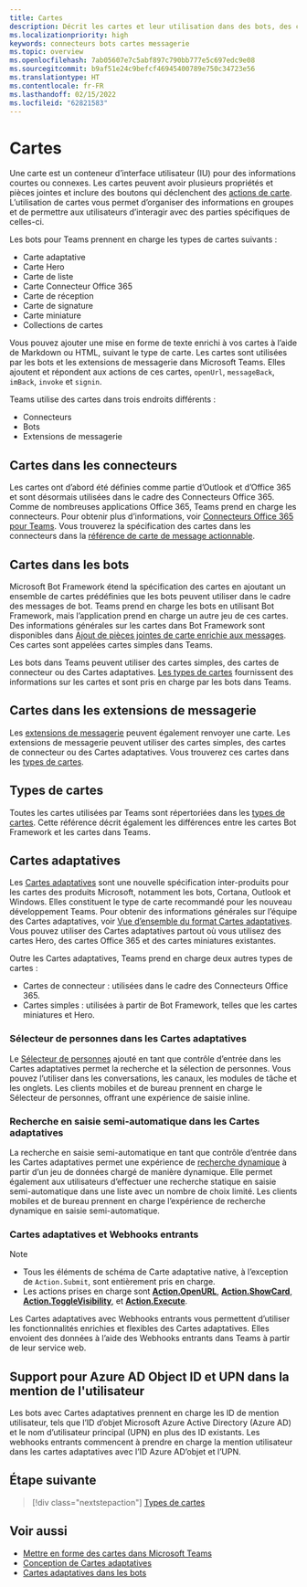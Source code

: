 ```yaml
---
title: Cartes
description: Décrit les cartes et leur utilisation dans des bots, des connecteurs et des extensions de messagerie
ms.localizationpriority: high
keywords: connecteurs bots cartes messagerie
ms.topic: overview
ms.openlocfilehash: 7ab05607e7c5abf897c790bb777e5c697edc9e08
ms.sourcegitcommit: b9af51e24c9befcf46945400789e750c34723e56
ms.translationtype: HT
ms.contentlocale: fr-FR
ms.lasthandoff: 02/15/2022
ms.locfileid: "62821583"
---
```

# <a name="cards"></a>Cartes

Une carte est un conteneur d’interface utilisateur (IU) pour des informations courtes ou connexes. Les cartes peuvent avoir plusieurs propriétés et pièces jointes et inclure des boutons qui déclenchent des [actions de carte](~/task-modules-and-cards/cards/cards-actions.md). L’utilisation de cartes vous permet d’organiser des informations en groupes et de permettre aux utilisateurs d’interagir avec des parties spécifiques de celles-ci.

Les bots pour Teams prennent en charge les types de cartes suivants :
 
- Carte adaptative
- Carte Hero
- Carte de liste
- Carte Connecteur Office 365
- Carte de réception
- Carte de signature
- Carte miniature
- Collections de cartes

Vous pouvez ajouter une mise en forme de texte enrichi à vos cartes à l’aide de Markdown ou HTML, suivant le type de carte. Les cartes sont utilisées par les bots et les extensions de messagerie dans Microsoft Teams. Elles ajoutent et répondent aux actions de ces cartes, `openUrl`, `messageBack`, `imBack`, `invoke` et `signin`.

Teams utilise des cartes dans trois endroits différents :

* Connecteurs
* Bots
* Extensions de messagerie

## <a name="cards-in-connectors"></a>Cartes dans les connecteurs

Les cartes ont d’abord été définies comme partie d’Outlook et d’Office 365 et sont désormais utilisées dans le cadre des Connecteurs Office 365. Comme de nombreuses applications Office 365, Teams prend en charge les connecteurs. Pour obtenir plus d’informations, voir [Connecteurs Office 365 pour Teams](~/webhooks-and-connectors/what-are-webhooks-and-connectors.md). Vous trouverez la spécification des cartes dans les connecteurs dans la [référence de carte de message actionnable](/outlook/actionable-messages/card-reference).

## <a name="cards-in-bots"></a>Cartes dans les bots

Microsoft Bot Framework étend la spécification des cartes en ajoutant un ensemble de cartes prédéfinies que les bots peuvent utiliser dans le cadre des messages de bot. Teams prend en charge les bots en utilisant Bot Framework, mais l’application prend en charge un autre jeu de ces cartes. Des informations générales sur les cartes dans Bot Framework sont disponibles dans [Ajout de pièces jointes de carte enrichie aux messages](/bot-framework/nodejs/bot-builder-nodejs-send-rich-cards). Ces cartes sont appelées cartes simples dans Teams.

Les bots dans Teams peuvent utiliser des cartes simples, des cartes de connecteur ou des Cartes adaptatives. [Les types de cartes](~/task-modules-and-cards/cards/cards-reference.md) fournissent des informations sur les cartes et sont pris en charge par les bots dans Teams.

## <a name="cards-in-messaging-extensions"></a>Cartes dans les extensions de messagerie

Les [extensions de messagerie](~/messaging-extensions/what-are-messaging-extensions.md) peuvent également renvoyer une carte. Les extensions de messagerie peuvent utiliser des cartes simples, des cartes de connecteur ou des Cartes adaptatives. Vous trouverez ces cartes dans les [types de cartes](~/task-modules-and-cards/cards/cards-reference.md).

## <a name="types-of-cards"></a>Types de cartes

Toutes les cartes utilisées par Teams sont répertoriées dans les [types de cartes](~/task-modules-and-cards/cards/cards-reference.md). Cette référence décrit également les différences entre les cartes Bot Framework et les cartes dans Teams.

## <a name="adaptive-cards"></a>Cartes adaptatives

Les [Cartes adaptatives](~/task-modules-and-cards/cards/cards-reference.md#adaptive-card) sont une nouvelle spécification inter-produits pour les cartes des produits Microsoft, notamment les bots, Cortana, Outlook et Windows. Elles constituent le type de carte recommandé pour les nouveau développement Teams. Pour obtenir des informations générales sur l’équipe des Cartes adaptatives, voir [Vue d’ensemble du format Cartes adaptatives](/adaptive-cards). Vous pouvez utiliser des Cartes adaptatives partout où vous utilisez des cartes Hero, des cartes Office 365 et des cartes miniatures existantes.

Outre les Cartes adaptatives, Teams prend en charge deux autres types de cartes :

* Cartes de connecteur : utilisées dans le cadre des Connecteurs Office 365.
* Cartes simples : utilisées à partir de Bot Framework, telles que les cartes miniatures et Hero.

### <a name="people-picker-in-adaptive-cards"></a>Sélecteur de personnes dans les Cartes adaptatives

Le [Sélecteur de personnes](cards/people-picker.md#people-picker-in-adaptive-cards) ajouté en tant que contrôle d’entrée dans les Cartes adaptatives permet la recherche et la sélection de personnes. Vous pouvez l’utiliser dans les conversations, les canaux, les modules de tâche et les onglets. Les clients mobiles et de bureau prennent en charge le Sélecteur de personnes, offrant une expérience de saisie inline. 

### <a name="type-ahead-search-in-adaptive-cards"></a>Recherche en saisie semi-automatique dans les Cartes adaptatives  

La recherche en saisie semi-automatique en tant que contrôle d’entrée dans les Cartes adaptatives permet une expérience de [recherche dynamique](~/task-modules-and-cards/cards/dynamic-search.md) à partir d’un jeu de données chargé de manière dynamique. Elle permet également aux utilisateurs d’effectuer une recherche statique en saisie semi-automatique dans une liste avec un nombre de choix limité. Les clients mobiles et de bureau prennent en charge l’expérience de recherche dynamique en saisie semi-automatique. 

### <a name="adaptive-cards-and-incoming-webhooks"></a>Cartes adaptatives et Webhooks entrants

> [!NOTE]
> * Tous les éléments de schéma de Carte adaptative native, à l’exception de `Action.Submit`, sont entièrement pris en charge.
> * Les actions prises en charge sont [**Action.OpenURL**](https://adaptivecards.io/explorer/Action.OpenUrl.html), [**Action.ShowCard**](https://adaptivecards.io/explorer/Action.ShowCard.html), [**Action.ToggleVisibility**](https://adaptivecards.io/explorer/Action.ToggleVisibility.html), et [**Action.Execute**](/adaptive-cards/authoring-cards/universal-action-model#actionexecute).

Les Cartes adaptatives avec Webhooks entrants vous permettent d’utiliser les fonctionnalités enrichies et flexibles des Cartes adaptatives. Elles envoient des données à l’aide des Webhooks entrants dans Teams à partir de leur service web.

## <a name="support-for-azure-ad-object-id-and-upn-in-user-mention"></a>Support pour Azure AD Object ID et UPN dans la mention de l'utilisateur 

Les bots avec Cartes adaptatives prennent en charge les ID de mention utilisateur, tels que l’ID d’objet Microsoft Azure Active Directory (Azure AD) et le nom d’utilisateur principal (UPN) en plus des ID existants. Les webhooks entrants commencent à prendre en charge la mention utilisateur dans les cartes adaptatives avec l’ID Azure AD’objet et l’UPN.

## <a name="next-step"></a>Étape suivante

> [!div class="nextstepaction"]
> [Types de cartes](~/task-modules-and-cards/cards/cards-reference.md)

## <a name="see-also"></a>Voir aussi

* [Mettre en forme des cartes dans Microsoft Teams](~/task-modules-and-cards/cards/cards-format.md)
* [Conception de Cartes adaptatives](~/task-modules-and-cards/cards/design-effective-cards.md)
* [Cartes adaptatives dans les bots](../bots/how-to/conversations/conversation-messages.md#adaptive-cards)